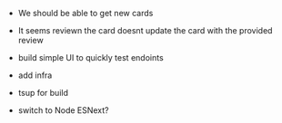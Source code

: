 * We should be able to get new cards 
* It seems reviewn the card doesnt update the card with the provided review
 
* build simple UI to quickly test endoints
* add infra
* tsup for build
* switch to Node ESNext?